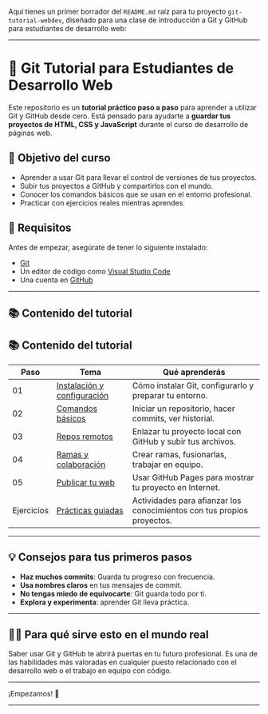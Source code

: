 Aquí tienes un primer borrador del `README.md` raíz para tu proyecto `git-tutorial-webdev`, diseñado para una clase de introducción a Git y GitHub para estudiantes de desarrollo web:

---

# 🧠 Git Tutorial para Estudiantes de Desarrollo Web

Este repositorio es un **tutorial práctico paso a paso** para aprender a utilizar Git y GitHub desde cero. Está pensado para ayudarte a **guardar tus proyectos de HTML, CSS y JavaScript** durante el curso de desarrollo de páginas web.

## 🎯 Objetivo del curso

- Aprender a usar Git para llevar el control de versiones de tus proyectos.
- Subir tus proyectos a GitHub y compartirlos con el mundo.
- Conocer los comandos básicos que se usan en el entorno profesional.
- Practicar con ejercicios reales mientras aprendes.

## 🧰 Requisitos

Antes de empezar, asegúrate de tener lo siguiente instalado:

- [Git](https://git-scm.com/downloads)
- Un editor de código como [Visual Studio Code](https://code.visualstudio.com/)
- Una cuenta en [GitHub](https://github.com/)

---

## 📚 Contenido del tutorial

## 📚 Contenido del tutorial

| Paso | Tema | Qué aprenderás |
|------|------|----------------|
| 01 | [Instalación y configuración](https://github.com/Yelose/git-tutorial-webdev/blob/main/01-Instalacion-y-configuracion/README.md) | Cómo instalar Git, configurarlo y preparar tu entorno. |
| 02 | [Comandos básicos](https://github.com/Yelose/git-tutorial-webdev/blob/main/02-Comandos-basicos/README.md) | Iniciar un repositorio, hacer commits, ver historial. |
| 03 | [Repos remotos](https://github.com/Yelose/git-tutorial-webdev/blob/main/03-Rutas-y-repos-remotos/README.md) | Enlazar tu proyecto local con GitHub y subir tus archivos. |
| 04 | [Ramas y colaboración](https://github.com/Yelose/git-tutorial-webdev/blob/main/04-Ramas-y-colaboracion/README.md) | Crear ramas, fusionarlas, trabajar en equipo. |
| 05 | [Publicar tu web](https://github.com/Yelose/git-tutorial-webdev/blob/main/05-Publicar-proyecto-html/README.md) | Usar GitHub Pages para mostrar tu proyecto en Internet. |
| Ejercicios | [Prácticas guiadas](https://github.com/Yelose/git-tutorial-webdev/blob/main/ejercicios/README.md) | Actividades para afianzar los conocimientos con tus propios proyectos. |


---

## 💡 Consejos para tus primeros pasos

- **Haz muchos commits**: Guarda tu progreso con frecuencia.
- **Usa nombres claros** en tus mensajes de commit.
- **No tengas miedo de equivocarte**: Git guarda todo por ti.
- **Explora y experimenta**: aprender Git lleva práctica.

---

## 🧑‍🏫 Para qué sirve esto en el mundo real

Saber usar Git y GitHub te abrirá puertas en tu futuro profesional. Es una de las habilidades más valoradas en cualquier puesto relacionado con el desarrollo web o el trabajo en equipo con código.

---

¡Empezamos! 🚀

---

